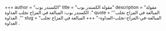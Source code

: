 +++
author = "الكسندر بوب"
title = "مقولة الكسندر بوب"
description = "مقولة الكسندر بوب: المبالغة في المزاح تجلب العداوة ."
quote = '''المبالغة في المزاح تجلب العداوة .''' 
slug = "المبالغة-في-المزاح-تجلب-العداوة-"
+++
المبالغة في المزاح تجلب العداوة .
